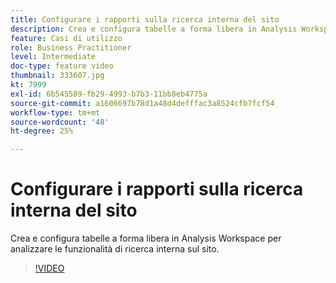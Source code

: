 ```yaml
---
title: Configurare i rapporti sulla ricerca interna del sito
description: Crea e configura tabelle a forma libera in Analysis Workspace per analizzare le funzionalità di ricerca interna sul sito.
feature: Casi di utilizzo
role: Business Practitioner
level: Intermediate
doc-type: feature video
thumbnail: 333607.jpg
kt: 7999
exl-id: 6b545589-fb29-4993-b7b3-11bb8eb4775a
source-git-commit: a1606697b78d1a48d4defffac3a8524cfb7fcf54
workflow-type: tm+mt
source-wordcount: '48'
ht-degree: 25%

---
```


# Configurare i rapporti sulla ricerca interna del sito

Crea e configura tabelle a forma libera in Analysis Workspace per analizzare le funzionalità di ricerca interna sul sito.

>[!VIDEO](https://video.tv.adobe.com/v/333607/?quality=12&learn=on)

